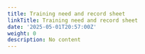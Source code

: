 ```yaml
---
title: Training need and record sheet
linkTitle: Training need and record sheet
date: '2025-05-01T20:57:00Z'
weight: 0
description: No content
---
```



